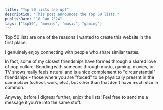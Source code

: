 ```yaml
---
title: "Top 50 lists are up!"
description: "This post announces the Top 50 lists."
publishDate: "18 Jan 2024"
tags: ["top50", "movies", "music", "gaming"]
---
```


Top 50 lists are one of the reasons I wanted to create this website in the first place.

I genuinely enjoy connecting with people who share similar tastes.

In fact, some of my closest friendships have formed through a shared love of pop culture. Bonding with someone through
music, gaming, movies, or TV shows really feels natural and is a nice complement to "circumstantial" friendships - those
where you are "forced" to be physically present in the same place (school, work, etc.), but other than that don't have
much else in common.

Anyway, before I digress further, enjoy the lists! Feel free to send me a message if you’re into the same stuff.

